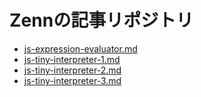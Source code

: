 # Zennの記事リポジトリ

- [js-expression-evaluator.md](js-expression-evaluator.md)
- [js-tiny-interpreter-1.md](js-tiny-interpreter-1.md)
- [js-tiny-interpreter-2.md](js-tiny-interpreter-2.md)
- [js-tiny-interpreter-3.md](js-tiny-interpreter-3.md)
